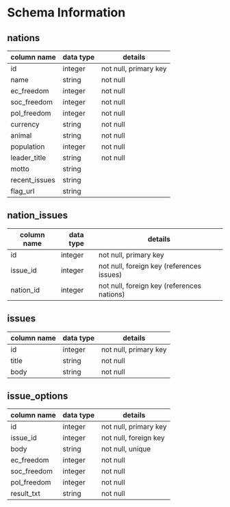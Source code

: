 # Schema Information

## nations
column name  | data type | details
-------------|-----------|-----------------------
id           | integer   | not null, primary key
name         | string    | not null
ec_freedom   | integer   | not null
soc_freedom  | integer   | not null
pol_freedom  | integer   | not null
currency     | string    | not null
animal       | string    | not null
population   | integer   | not null
leader_title | string    | not null
motto        | string    |
recent_issues| string    |
flag_url     | string    |

## nation_issues
column name | data type | details
------------|-----------|-----------------------
id          | integer   | not null, primary key
issue_id    | integer   | not null, foreign key (references issues)
nation_id   | integer   | not null, foreign key (references nations)

## issues
column name | data type | details
------------|-----------|-----------------------
id          | integer   | not null, primary key
title       | string    | not null
body        | string    | not null

## issue_options
column name | data type | details
------------|-----------|-----------------------
id          | integer   | not null, primary key
issue_id    | integer   | not null, foreign key
body        | string    | not null, unique
ec_freedom  | integer   | not null
soc_freedom | integer   | not null
pol_freedom | integer   | not null
result_txt  | string    | not null
